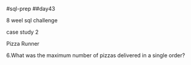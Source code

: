 #sql-prep
##day43

8 weel sql challenge 

case study 2

Pizza Runner

6.What was the maximum number of pizzas delivered in a single order?